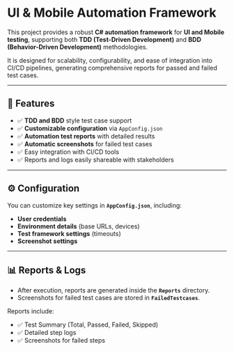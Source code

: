 # UI & Mobile Automation Framework

This project provides a robust **C# automation framework** for **UI and Mobile testing**, supporting both **TDD (Test-Driven Development)** and **BDD (Behavior-Driven Development)** methodologies.  

It is designed for scalability, configurability, and ease of integration into CI/CD pipelines, generating comprehensive reports for passed and failed test cases.

---

## 🚀 Features


- ✅ **TDD and BDD** style test case support  
- ✅ **Customizable configuration** via `AppConfig.json`  
- ✅ **Automation test reports** with detailed results  
- ✅ **Automatic screenshots** for failed test cases  
- ✅ Easy integration with CI/CD tools 
- ✅ Reports and logs easily shareable with stakeholders  

---

## ⚙️ Configuration

You can customize key settings in **`AppConfig.json`**, including:

- **User credentials**  
- **Environment details** (base URLs, devices)  
- **Test framework settings** (timeouts)  
- **Screenshot settings**  

---

## 📊 Reports & Logs

- After execution, reports are generated inside the **`Reports`** directory.  
- Screenshots for failed test cases are stored in **`FailedTestcases`**.  

Reports include:
- ✅ Test Summary (Total, Passed, Failed, Skipped)  
- ✅ Detailed step logs  
- ✅ Screenshots for failed steps  
